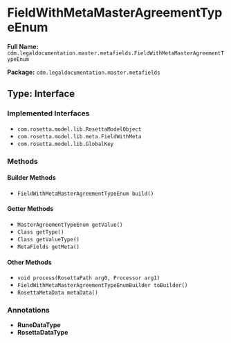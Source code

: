 # FieldWithMetaMasterAgreementTypeEnum

**Full Name:** `cdm.legaldocumentation.master.metafields.FieldWithMetaMasterAgreementTypeEnum`

**Package:** `cdm.legaldocumentation.master.metafields`

## Type: Interface

### Implemented Interfaces

- `com.rosetta.model.lib.RosettaModelObject`
- `com.rosetta.model.lib.meta.FieldWithMeta`
- `com.rosetta.model.lib.GlobalKey`

### Methods

#### Builder Methods

- `FieldWithMetaMasterAgreementTypeEnum build()`

#### Getter Methods

- `MasterAgreementTypeEnum getValue()`
- `Class getType()`
- `Class getValueType()`
- `MetaFields getMeta()`

#### Other Methods

- `void process(RosettaPath arg0, Processor arg1)`
- `FieldWithMetaMasterAgreementTypeEnumBuilder toBuilder()`
- `RosettaMetaData metaData()`

### Annotations

- **RuneDataType**
- **RosettaDataType**

